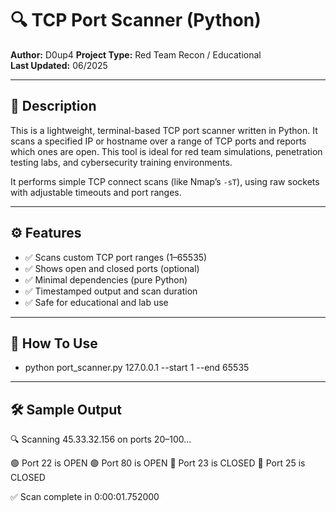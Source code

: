 # 🔍 TCP Port Scanner (Python)

**Author:** D0up4 
**Project Type:** Red Team Recon / Educational  
**Last Updated:** 06/2025

---

## 📘 Description

This is a lightweight, terminal-based TCP port scanner written in Python. It scans a specified IP or hostname over a range of TCP ports and reports which ones are open. This tool is ideal for red team simulations, penetration testing labs, and cybersecurity training environments.

It performs simple TCP connect scans (like Nmap’s `-sT`), using raw sockets with adjustable timeouts and port ranges.

---

## ⚙️ Features

- ✅ Scans custom TCP port ranges (1–65535)
- ✅ Shows open and closed ports (optional)
- ✅ Minimal dependencies (pure Python)
- ✅ Timestamped output and scan duration
- ✅ Safe for educational and lab use

---

## 🚀 How To Use

- python port_scanner.py 127.0.0.1 --start 1 --end 65535

---

## 🛠️ Sample Output

🔍 Scanning 45.33.32.156 on ports 20–100...

🟢 Port 22 is OPEN
🟢 Port 80 is OPEN
🔴 Port 23 is CLOSED
🔴 Port 25 is CLOSED

✅ Scan complete in 0:00:01.752000
